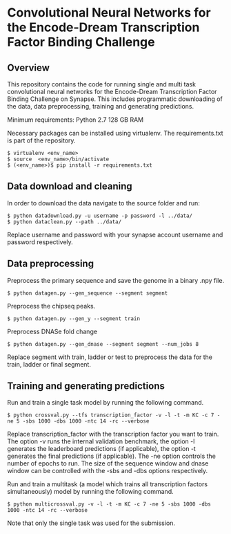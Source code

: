 # Convolutional Neural Networks for the Encode-Dream Transcription Factor Binding Challenge

## Overview
This repository contains the code for running single and multi task convolutional neural networks for the Encode-Dream Transcription Factor Binding Challenge on Synapse. This includes programmatic downloading of the data, data preprocessing, training and generating predictions.

Minimum requirements:
Python 2.7
128 GB RAM

Necessary packages can be installed using virtualenv. The requirements.txt is part of the repository.

```
$ virtualenv <env_name>
$ source  <env_name>/bin/activate
$ (<env_name>)$ pip install -r requirements.txt
```
## Data download and cleaning
In order to download the data navigate to the source folder and run:
```
$ python datadownload.py -u username -p password -l ../data/
$ python dataclean.py --path ../data/
```
Replace username and password with your synapse account username and password respectively.

## Data preprocessing
Preprocess the primary sequence and save the genome in a binary .npy file.
```
$ python datagen.py --gen_sequence --segment segment
```
Preprocess the chipseq peaks.
```
$ python datagen.py --gen_y --segment train
```
Preprocess DNASe fold change

```
$ python datagen.py --gen_dnase --segment segment --num_jobs 8
```

Replace segment with train, ladder or test to preprocess the data for the train, ladder or final segment.

## Training and generating predictions

Run and train a single task model by running the following command.
```
$ python crossval.py --tfs transcription_factor -v -l -t -m KC -c 7 -ne 5 -sbs 1000 -dbs 1000 -ntc 14 -rc --verbose
```

Replace transcription_factor with the transcription factor you want to train.
The option -v runs the internal validation benchmark, the option -l generates the leaderboard predictions (if applicable), the option -t generates the final predictions (if applicable).
The -ne option controls the number of epochs to run.
The size of the sequence window and dnase window can be controlled with the -sbs and -dbs options respectively.

Run and train a multitask (a model which trains all transcription factors simultaneously) model by running the following command.

```
$ python multicrossval.py -v -l -t -m KC -c 7 -ne 5 -sbs 1000 -dbs 1000 -ntc 14 -rc --verbose
```

Note that only the single task was used for the submission.